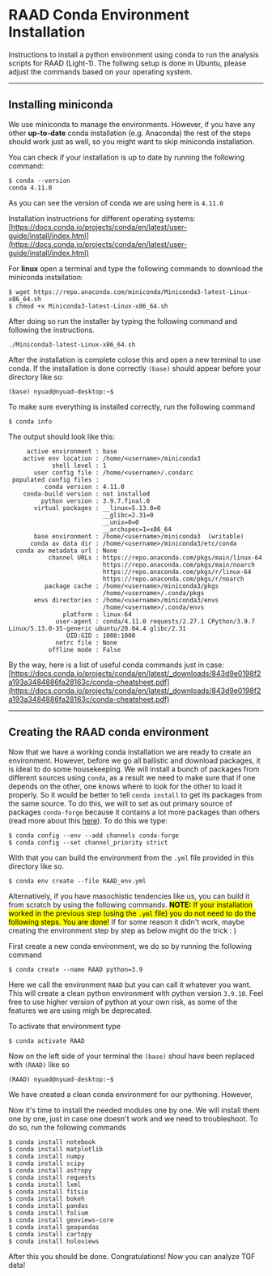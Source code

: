 # RAAD Conda Environment Installation

Instructions to install a python environment using conda to run the analysis scripts for RAAD (Light-1). The follwing setup is done in Ubuntu, please adjust the commands based on your operating system.

---

## Installing miniconda

We use miniconda to manage the environments. However, if you have any other **up-to-date** conda installation (e.g. Anaconda) the rest of the steps should work just as well, so you might want to skip miniconda installation. 

You can check if your installation is up to date by running the following command:
```shell
$ conda --version
conda 4.11.0
```

As you can see the version of conda we are using here is `4.11.0`

Installation instructrions for different operating systems: [https://docs.conda.io/projects/conda/en/latest/user-guide/install/index.html](https://docs.conda.io/projects/conda/en/latest/user-guide/install/index.html)

For **linux** open a terminal and type the following commands to download the miniconda installation:
```shell
$ wget https://repo.anaconda.com/miniconda/Miniconda3-latest-Linux-x86_64.sh
$ chmod +x Miniconda3-latest-Linux-x86_64.sh
```
After doing so run the installer by typing the following command and following the instructions.
```shell
./Miniconda3-latest-Linux-x86_64.sh
```
After the installation is complete colose this and open a new terminal to use conda. If the installation is done correctly `(base)` should appear before your directory like so:
```shell
(base) nyuad@nyuad-desktop:~$
```

To make sure everything is installed correctly, run the following command
```shell
$ conda info
```
The output should look like this:
```shell
     active environment : base
    active env location : /home/<username>/miniconda3
            shell level : 1
       user config file : /home/<username>/.condarc
 populated config files : 
          conda version : 4.11.0
    conda-build version : not installed
         python version : 3.9.7.final.0
       virtual packages : __linux=5.13.0=0
                          __glibc=2.31=0
                          __unix=0=0
                          __archspec=1=x86_64
       base environment : /home/<username>/miniconda3  (writable)
      conda av data dir : /home/<username>/miniconda3/etc/conda
  conda av metadata url : None
           channel URLs : https://repo.anaconda.com/pkgs/main/linux-64
                          https://repo.anaconda.com/pkgs/main/noarch
                          https://repo.anaconda.com/pkgs/r/linux-64
                          https://repo.anaconda.com/pkgs/r/noarch
          package cache : /home/<username>/miniconda3/pkgs
                          /home/<username>/.conda/pkgs
       envs directories : /home/<username>/miniconda3/envs
                          /home/<username>/.conda/envs
               platform : linux-64
             user-agent : conda/4.11.0 requests/2.27.1 CPython/3.9.7 Linux/5.13.0-35-generic ubuntu/20.04.4 glibc/2.31
                UID:GID : 1000:1000
             netrc file : None
           offline mode : False
```

By the way, here is a list of useful conda commands just in case: [https://docs.conda.io/projects/conda/en/latest/_downloads/843d9e0198f2a193a3484886fa28163c/conda-cheatsheet.pdf](https://docs.conda.io/projects/conda/en/latest/_downloads/843d9e0198f2a193a3484886fa28163c/conda-cheatsheet.pdf)

---

## Creating the RAAD conda environment

Now that we have a working conda installation we are ready to create an environment. However, before we go all ballistic and download packages, it is ideal to do some housekeeping. We will install a bunch of packages from different sources using `conda`, as a result we need to make sure that if one depends on the other, one knows where to look for the other to load it properly. So it would be better to tell `conda install` to get its packages from the same source. To do this, we will to set as out primary source of packages `conda-forge` because it contains a lot more packages than others (read more about this [here](https://conda-forge.org/docs/user/tipsandtricks.html#using-multiple-channels)). To do this we type:
```shell
$ conda config --env --add channels conda-forge
$ conda config --set channel_priority strict
``` 

With that you can build the environment from the `.yml` file provided in this directory like so.
```shell
$ conda env create --file RAAD_env.yml
```

Alternatively, if you have masochistic tendencies like us, you can build it from scratch by using the following commands. <mark>**NOTE:** If your installation worked in the previous step (using the `.yml` file) you do not need to do the following steps. You are done!</mark> If for some reason it didn't work, maybe creating the environment step by step as below might do the trick : )

First create a new conda environment, we do so by running the following command
```shell
$ conda create --name RAAD python=3.9
```

Here we call the environment `RAAD` but you can call it whatever you want. This will create a clean python environment with python version `3.9.10`. Feel free to use higher version of python at your own risk, as some of the features we are using migh be deprecated. 

To activate that environment type
```shell
$ conda activate RAAD
```
Now on the left side of your terminal the `(base)` shoul have been replaced with `(RAAD)` like so
```shell
(RAAD) nyuad@nyuad-desktop:~$
```
We have created a clean conda environment for our pythoning. However,

Now it's time to install the needed modules one by one. We will install them one by one, just in case one doesn't work and we need to troubleshoot. To do so, run the following commands
```shell
$ conda install notebook
$ conda install matplotlib
$ conda install numpy
$ conda install scipy
$ conda install astropy
$ conda install requests
$ conda install lxml
$ conda install fitsio
$ conda install bokeh
$ conda install pandas
$ conda install folium 
$ conda install geoviews-core
$ conda install geopandas
$ conda install cartopy
$ conda install holoviews
```
After this you should be done. Congratulations! Now you can analyze TGF data!